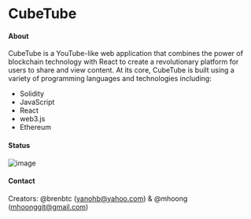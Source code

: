 # CubeTube

#### About

  CubeTube is a YouTube-like web application that combines the power of blockchain technology with React to create a revolutionary platform for users to  share and view content. At its core, CubeTube is built using a variety of programming languages and technologies including:
 - Solidity
 - JavaScript
 - React
 - web3.js
 - Ethereum
 
 #### Status 
 ![image](https://user-images.githubusercontent.com/115852143/223909830-78c2d86e-1759-453c-a84e-299d33b2b9fc.png)

 #### Contact
   Creators: @brenbtc (yanohb@yahoo.com) & @mhoong (mhoonggit@gmail.com)
